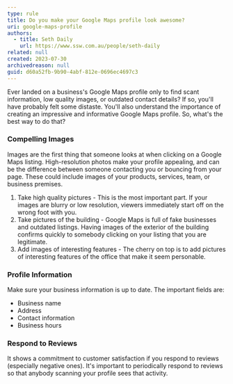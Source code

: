 ```yaml
---
type: rule
title: Do you make your Google Maps profile look awesome?
uri: google-maps-profile
authors:
  - title: Seth Daily
    url: https://www.ssw.com.au/people/seth-daily
related: null
created: 2023-07-30
archivedreason: null
guid: d60a52fb-9b90-4abf-812e-0696ec4697c3
---
```


Ever landed on a business's Google Maps profile only to find scant information, low quality images, or outdated contact details? If so, you'll have probably felt some distaste. You'll also understand the importance of creating an impressive and informative Google Maps profile. So, what's the best way to do that?

<!--endintro-->

### Compelling Images
Images are the first thing that someone looks at when clicking on a Google Maps listing. High-resolution photos make your profile appealing, and can be the difference between someone contacting you or bouncing from your page. These could include images of your products, services, team, or business premises.

1. Take high quality pictures - This is the most important part. If your images are blurry or low resolution, viewers immediately start off on the wrong foot with you.
2. Take pictures of the building - Google Maps is full of fake businesses and outdated listings. Having images of the exterior of the building confirms quickly to somebody clicking on your listing that you are legitimate.
3. Add images of interesting features - The cherry on top is to add pictures of interesting features of the office that make it seem personable.


### Profile Information
Make sure your business information is up to date. The important fields are:

* Business name
* Address
* Contact information
* Business hours

### Respond to Reviews
It shows a commitment to customer satisfaction if you respond to reviews (especially negative ones). It's important to periodically respond to reviews so that anybody scanning your profile sees that activity.
